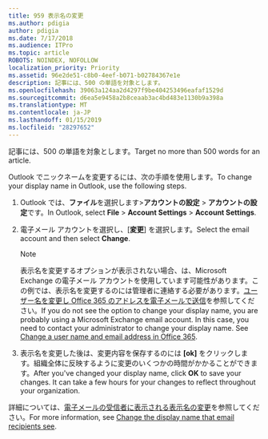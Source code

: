 ```yaml
---
title: 959 表示名の変更
ms.author: pdigia
author: pdigia
ms.date: 7/17/2018
ms.audience: ITPro
ms.topic: article
ROBOTS: NOINDEX, NOFOLLOW
localization_priority: Priority
ms.assetid: 96e2de51-c8b0-4eef-b071-b02784367e1e
description: 記事には、500 の単語を対象とします。
ms.openlocfilehash: 39063a124aa2d4297f9be404253496eafaf1529d
ms.sourcegitcommit: d6ea5e9458a2b8ceaab3ac4bd483e1130b9a398a
ms.translationtype: MT
ms.contentlocale: ja-JP
ms.lasthandoff: 01/15/2019
ms.locfileid: "28297652"
---
```

<span data-ttu-id="d8120-103">記事には、500 の単語を対象とします。</span><span class="sxs-lookup"><span data-stu-id="d8120-103">Target no more than 500 words for an article.</span></span>
  
<span data-ttu-id="d8120-104">Outlook でニックネームを変更するには、次の手順を使用します。</span><span class="sxs-lookup"><span data-stu-id="d8120-104">To change your display name in Outlook, use the following steps.</span></span>
  
1. <span data-ttu-id="d8120-105">Outlook では、**ファイル**を選択します\>**アカウントの設定** \> **アカウントの設定**です。</span><span class="sxs-lookup"><span data-stu-id="d8120-105">In Outlook, select **File** \> **Account Settings** \> **Account Settings**.</span></span>
    
2. <span data-ttu-id="d8120-106">電子メール アカウントを選択し、[**変更**] を選択します。</span><span class="sxs-lookup"><span data-stu-id="d8120-106">Select the email account and then select **Change**.</span></span>
    
    > [!NOTE]
    > <span data-ttu-id="d8120-p101">表示名を変更するオプションが表示されない場合、は、Microsoft Exchange の電子メール アカウントを使用しています可能性があります。この例では、表示名を変更するのには管理者に連絡する必要があります。[ユーザー名を変更し Office 365 のアドレスを電子メールで送信](https://support.office.com/article/fb5ac074-e203-4e1f-9843-b9d1a3e03297.aspx)を参照してください。</span><span class="sxs-lookup"><span data-stu-id="d8120-p101">If you do not see the option to change your display name, you are probably using a Microsoft Exchange email account. In this case, you need to contact your administrator to change your display name. See [Change a user name and email address in Office 365](https://support.office.com/article/fb5ac074-e203-4e1f-9843-b9d1a3e03297.aspx).</span></span> 
  
3. <span data-ttu-id="d8120-p102">表示名を変更した後は、変更内容を保存するのには **[ok]** をクリックします。組織全体に反映するように変更のいくつかの時間がかかることができます。</span><span class="sxs-lookup"><span data-stu-id="d8120-p102">After you've changed your display name, click **OK** to save your changes. It can take a few hours for your changes to reflect throughout your organization.</span></span> 
    
<span data-ttu-id="d8120-112">詳細については、[電子メールの受信者に表示される表示名の変更](https://support.office.com/article/2b53331a-ba2a-4803-88dc-ac9fe376c8a9.aspx)を参照してください。</span><span class="sxs-lookup"><span data-stu-id="d8120-112">For more information, see [Change the display name that email recipients see](https://support.office.com/article/2b53331a-ba2a-4803-88dc-ac9fe376c8a9.aspx).</span></span>
  


